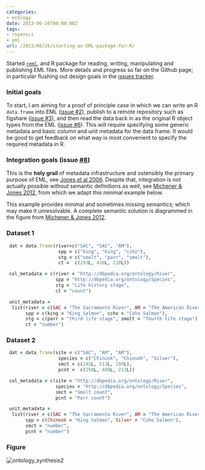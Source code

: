 ```yaml
---
categories:
- ecology
date: 2013-06-26T00:00:00Z
tags:
- ropensci
- eml
url: /2013/06/26/starting-an-EML-package-for-R/
---
```


Started [`reml`](https://github.com/ropensci/reml), and R package for reading, writing, manipulating and publishing EML files.  More details and progress so far on the Github page; in particular flushing out design goals in the [issues tracker](https://github.com/ropensci/reml/issues).  

### Initial goals

To start, I am aiming for a proof of principle case in which we can write an R `data.frame` into EML ([issue #2](https://github.com/ropensci/reml/issues/2)), publish to a remote repository such as figshare ([issue #3](https://github.com/ropensci/reml/issues/3)), and then read the data back in as the original R object types from the EML ([issue #6](https://github.com/ropensci/reml/issues/6)).  This will require specifying some generic metadata and basic column and unit metadata for the data frame.  It would be good to get feedback on what way is most convenient to specify the required metadata in R.  


### Integration goals (issue [#8](https://github.com/ropensci/reml/issues/8))

This is the __holy grail__ of metadata infrastructure and ostensibly the primary purpose of EML, see [Jones et al 2006].  Despite that, integration is not actually possible without semantic definitions as well, see [Michener & Jones 2012], from which we adapt this minimal example below.  

This example provides minimal and sometimes missing semantics; which may make it unresolvable.  A complete semantic solution is diagrammed in the figure from  [Michener & Jones 2012].  


### Dataset 1 

```ruby
 dat = data.frame(river=c("SAC", "SAC", "AM"), 
                   spp = c("king", "king", "ccho"), 
                   stg = c("smolt", "parr", "smolt"),
                   ct =  c(293L, 410L, 210L))

 col_metadata = c(river = "http://dbpedia.org/ontology/River",
                  spp = "http://dbpedia.org/ontology/Species", 
                  stg = "Life history stage",
                  ct = "count")

 unit_metadata = 
  list(river = c(SAC = "The Sacramento River", AM = "The American River"),
       spp = c(king = "King Salmon", ccho = "Coho Salmon"),
       stg = c(parr = "third life stage", smolt = "fourth life stage"),
       ct = "number")

```

### Dataset 2

```ruby
 dat = data.frame(site = c("SAC", "AM", "AM"), 
                   species = c("Chinook", "Chinook", "Silver"), 
                   smct = c(245L, 511L, 199L),
                   pcnt =  c(290L, 408L, 212L))

 col_metadata = c(site = "http://dbpedia.org/ontology/River",
                  species = "http://dbpedia.org/ontology/Species", 
                  smct = "Smolt count",
                  pcnt = "Parr count")

 unit_metadata = 
  list(river = c(SAC = "The Sacramento River", AM = "The American River"),
       spp = c(Chinook = "King Salmon", Silver = "Coho Salmon"),
       smct = "number",
       pcnt = "number")

```

### Figure 

![ontology_synthesis2](https://f.cloud.github.com/assets/222586/710800/c0d567b6-de83-11e2-94b1-52090b0c9a5f.png)




[Jones et al 2006]: http://dx.doi.org/10.1146/annurev.ecolsys.37.091305.110031 "The New Bioinformatics: Integrating Ecological Data from the Gene to the Biosphere in Annual Review of Ecology, Evolution, and Systematics"
 
[Michener & Jones 2012]: http://dx.doi.org/10.1016/j.tree.2011.11.016 "Ecoinformatics: supporting ecology as a data-intensive science; in Trends in Ecology & Evolution. doi: 10.1016/j.tree.2011.11.016"


